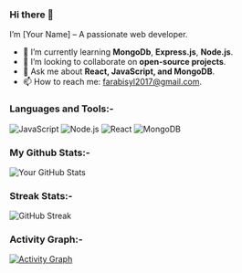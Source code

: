 ### Hi there 👋
I’m [Your Name] – A passionate web developer.
- 🌱 I’m currently learning **MongoDb**, **Express.js**, **Node.js**.
- 👯 I’m looking to collaborate on **open-source projects**.
- 💬 Ask me about **React, JavaScript, and MongoDB**.
- 📫 How to reach me: [farabisyl2017@gmail.com](mailto:farabisyl2017@gmail.com).


### Languages and Tools:-
![JavaScript](https://img.shields.io/badge/JavaScript-F7DF1E?style=flat&logo=javascript&logoColor=black)
![Node.js](https://img.shields.io/badge/Node.js-339933?style=flat&logo=nodedotjs&logoColor=white)
![React](https://img.shields.io/badge/React-61DAFB?style=flat&logo=react&logoColor=black)
![MongoDB](https://img.shields.io/badge/MongoDB-47A248?style=flat&logo=mongodb&logoColor=white)

### My Github Stats:-

![Your GitHub Stats](https://github-readme-stats.vercel.app/api?username=A-Farabi&show_icons=true&theme=radical)

### Streak Stats:-

![GitHub Streak](https://github-readme-streak-stats.herokuapp.com/?user=A-Farabi&theme=radical)

### Activity Graph:-

[![Activity Graph](https://github-readme-activity-graph.vercel.app/graph?username=A-Farabi&theme=react-dark)](https://github.com/ashutosh00710/github-readme-activity-graph)
